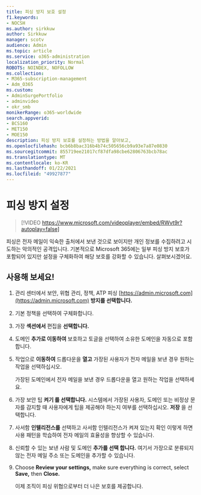 ```yaml
---
title: 피싱 방지 보호 설정
f1.keywords:
- NOCSH
ms.author: sirkkuw
author: Sirkkuw
manager: scotv
audience: Admin
ms.topic: article
ms.service: o365-administration
localization_priority: Normal
ROBOTS: NOINDEX, NOFOLLOW
ms.collection:
- M365-subscription-management
- Adm_O365
ms.custom:
- AdminSurgePortfolio
- adminvideo
- okr_smb
monikerRange: o365-worldwide
search.appverid:
- BCS160
- MET150
- MOE150
description: 피싱 방지 보호를 설정하는 방법을 알아보고,
ms.openlocfilehash: bcb6b8bac316b4b74c505656cb9a93e7a87e0830
ms.sourcegitcommit: 855719ee21017cf87dfa98cbe62806763bcb78ac
ms.translationtype: MT
ms.contentlocale: ko-KR
ms.lasthandoff: 01/22/2021
ms.locfileid: "49927877"
---
```

# <a name="set-up-anti-phishing"></a>피싱 방지 설정

> [!VIDEO https://www.microsoft.com/videoplayer/embed/RWvt9r?autoplay=false]

피싱은 전자 메일이 익숙한 출처에서 보낸 것으로 보이지만 개인 정보를 수집하려고 시도하는 악의적인 공격입니다. 기본적으로 Microsoft 365에는 일부 피싱 방지 보호가 포함되어 있지만 설정을 구체화하여 해당 보호를 강화할 수 있습니다. 살펴보시겠어요.

## <a name="try-it"></a>사용해 보세요!

1. 관리 센터에서 보안, 위협 관리, 정책, ATP 피싱 [https://admin.microsoft.com](https://admin.microsoft.com) **방지를 선택합니다.**   
1. 기본 정책을 선택하여 구체화합니다. 
1. 가장 **섹션에서** 편집을 **선택합니다.**
1. 도메인 **추가로 이동하여** 보호하고 토글을 선택하여 소유한 도메인을 자동으로 포함합니다.
1. 작업으로 **이동하여** 드롭다운을 **열고** 가장된 사용자가 전자 메일을 보낸 경우 원하는 작업을 선택하십시오.

    가장된 도메인에서  전자 메일을 보낸 경우 드롭다운을 열고 원하는 작업을 선택하세요.
1. 가장 보안 팁 **켜기 를 선택합니다.** 시스템에서 가장된 사용자, 도메인 또는 비정상 문자를 감지할 때 사용자에게 팁을 제공해야 하는지 여부를 선택하십시오. **저장** 을 선택합니다.
1. 사서함 **인텔리전스를** 선택하고 사서함 인텔리전스가 켜져 있는지 확인 이렇게 하면 사용 패턴을 학습하여 전자 메일의 효율성을 향상할 수 있습니다.
1. 신뢰할 수 있는 보낸 사람 및 도메인 **추가를 선택 합니다.** 여기서 가장으로 분류되지 않는 전자 메일 주소 또는 도메인을 추가할 수 있습니다.
1. Choose **Review your settings,** make sure everything is correct, select **Save,** then **Close.**

    이제 조직이 피싱 위협으로부터 더 나은 보호를 제공합니다.